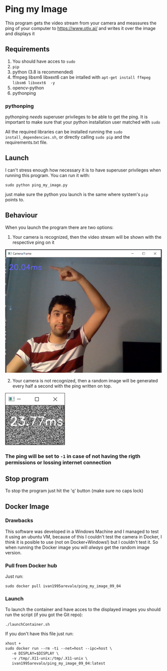 # Ping my Image
This program gets the video stream from your camera and meassures the ping of your computer to https://www.otiv.ai/ and writes it over the image and displays it

## Requirements
1. You should have acces to `sudo`
2. `pip`
3. python (3.8 is recommended)
4. ffmpeg libsm6 libxext6 can be intalled with `apt-get install ffmpeg libsm6 libxext6  -y`
5. opencv-python
6. pythonping

### pythonping
pythonping *needs* superuser privileges to be able to get the ping. It is important to make sure that your python installation user matched with `sudo`

All the required libraries can be installed running the `sudo install_dependencies.sh`, or directly calling `sudo pip` and the requirements.txt file.

## Launch
I can't stress enough how necessary it is to have superuser privileges when running this program. You can run it with:
```
sudo python ping_my_image.py
```

just make sure the python you launch is the same where system's `pip` points to.

## Behaviour
When you launch the program there are two options: 

1. Your camera is recognized, then the video stream will be shown with the respective ping on it

![ImageOfCameraStream](SampleImages/example1.png)

2. Your camera is not recognized, then a random image will be generated every half a second with the ping written on top.

![ImageOfRandomStream](SampleImages/example2.png)

### The ping will be set to `-1` in case of not having the rigth permissions or lossing internet connection
## Stop program 
To stop the program just hit the 'q' button (make sure no caps lock) 

## Docker Image
### Drawbacks
This software was developed in a Windows Machine and I managed to test it using an ubuntu VM, because of this I couldn't test the camera in Docker, I think it is posible to use (not on Docker+Windows!) but I couldn't test it. So when running the Docker image you will *always* get the random image version.

### Pull from Docker hub 
Just run:
```
sudo docker pull ivan1995arevalo/ping_my_image_09_04
```

### Launch
To launch the container and have acces to the displayed images you should run the script (if you got the Git repo):
```
./launchContainer.sh
```
If you don't have this file just run:
```
xhost +
sudo docker run --rm -ti --net=host --ipc=host \
   -e DISPLAY=$DISPLAY \
   -v /tmp/.X11-unix:/tmp/.X11-unix \
   ivan1995arevalo/ping_my_image_09_04:latest
```
